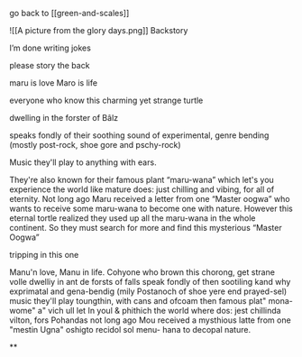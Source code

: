 go back to [[green-and-scales]]

![[A picture from the glory days.png]]
Backstory

I’m done writing jokes

please story the back

  

maru is love Maro is life

everyone who know this charming yet strange turtle 

dwelling in the forster of Bâlz 

speaks fondly of their soothing sound of experimental, genre bending (mostly post-rock, shoe gore and pschy-rock) 

Music they'll play to anything with ears. 

They're also known for their famous plant “maru-wana” which let's you experience the world like mature does: just chilling and vibing, for all of eternity. Not long ago Maru received a letter from one “Master oogwa” who wants to receive some maru-wana to become one with nature. However this eternal tortle realized they used up all the maru-wana in the whole continent. So they must search for more and find this mysterious “Master Oogwa”

  

tripping in this one 

Manu'n love, Manu in life. Cohyone who brown this chorong, get strane volle dwelliy in ant de forsts of falls speak fondly of then sootiling kand why exprimatal and gena-bendig (mily Postanoch of shoe yere end prayed-sel) music they'll play toungthin, with cans and ofcoam then famous plat" mona-wome" a" vich ull let In youl & phithich the world where dos: jest chillinda vilton, fors Pohandas not long ago Mou received a mysthious latte from one "mestin Ugna" oshigto recidol sol menu- hana to decopal nature.

  
**